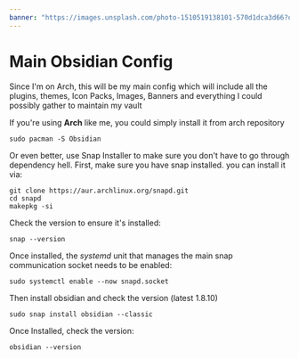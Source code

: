 ```yaml
---
banner: "https://images.unsplash.com/photo-1510519138101-570d1dca3d66?q=80&w=1447&auto=format&fit=crop&ixlib=rb-4.1.0&ixid=M3wxMjA3fDB8MHxwaG90by1wYWdlfHx8fGVufDB8fHx8fA%3D%3D"
---
```


#  Main Obsidian Config
Since I'm on Arch, this will be my main config which will include all the plugins, themes, Icon Packs, Images, Banners and everything I could possibly gather to  maintain my vault

If you're using **Arch** like me, you could simply install it from arch repository 

	sudo pacman -S Obsidian

Or even better, use Snap Installer to make sure you don't have to go through dependency hell. First, make sure you have snap installed. you can install it via:

	git clone https://aur.archlinux.org/snapd.git
	cd snapd
	makepkg -si

Check the version to ensure it's installed:

	snap --version
	
Once installed, the *systemd* unit that manages the main snap communication socket needs to be enabled:

	sudo systemctl enable --now snapd.socket

Then install obsidian and check the version (latest 1.8.10)	
	
	sudo snap install obsidian --classic

Once Installed, check the version:

	obsidian --version 

